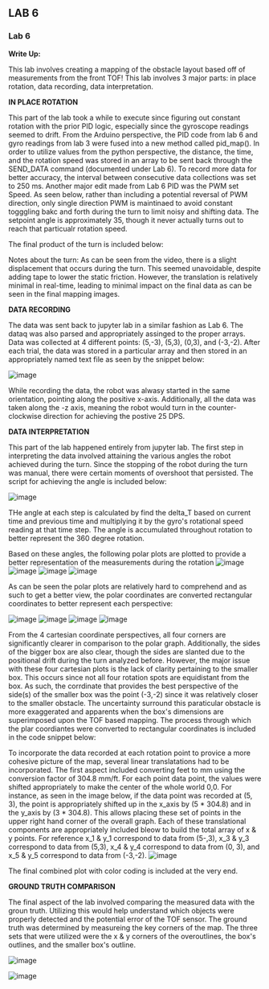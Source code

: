 ## LAB 6

### Lab 6

**Write Up:** 

This lab involves creating a mapping of the obstacle layout based off of measurements from the front TOF! This lab involves 3 major parts: in place rotation, data recording, data interpretation. 

**IN PLACE ROTATION**

This part of the lab took a while to execute since figuring out constant rotation with the prior PID logic, especially since the gyroscope readings seemed to drift. From the Arduino perspective, the PID code from lab 6 and gyro readings from lab 3 were fused into a new method called pid_map(). In order to utilize values from the python perspective, the distance, the time, and the rotation speed was stored in an array to be sent back through the SEND_DATA command (documented under Lab 6). To record more data for better accuracy, the interval between consecutive data collections was set to 250 ms. Another major edit made from Lab 6 PID was the PWM set Speed. As seen below, rather than including a potential reversal of PWM direction, only single direction PWM is maintinaed to avoid constant togggling bakc and forth during the turn to limit noisy and shifting data. The setpoint angle is approximately 35, though it never actually turns out to reach that particualr rotation speed. 

The final product of the turn is included below:


Notes about the turn: As can be seen from the video, there is a slight displacement that occurs during the turn. This seemed unavoidable, despite adding tape to lower the static friction. However, the translation is relatively minimal in real-time, leading to minimal impact on the final data as can be seen in the final mapping images.

**DATA RECORDING**

The data was sent back to jupyter lab in a similar fashion as Lab 6. The dataq was also parsed and appropriately assinged to the proper arrays. Data was collected at 4 different points: (5,-3), (5,3), (0,3), and (-3,-2). After each trial, the data was stored in a particular array and then stored in an appropriately named text file as seen by the snippet below: 

![image](https://user-images.githubusercontent.com/23284665/163515870-15f4fe71-b180-44a4-b1e0-0a42807c3e7f.png)

While recording the data, the robot was alwasy started in the same orientation, pointing along the positive x-axis. Additionally, all the data was taken along the -z axis, meaning the robot would turn in the counter-clockwise direction for achieving the postive 25 DPS. 

**DATA INTERPRETATION**

This part of the lab happened entirely from jupyter lab. The first step in interpreting the data involved attaining the various angles the robot achieved during the turn. Since the stopping of the robot during the turn was manual, there were certain moments of overshoot that persisted. The script for achieving the angle is included below: 

![image](https://user-images.githubusercontent.com/23284665/163516480-a8d6ae98-55ff-4fbf-8ed2-6859aba2ca3b.png)

THe angle at each step is calculated by find the delta_T based on current time and previous time and multiplying it by the gyro's rotational speed reading at that time step. The angle is accumulated throughout rotation to better represent the 360 degree rotation. 

Based on these angles, the following polar plots are plotted to provide a better representation of the measurements during the rotation
![image](https://user-images.githubusercontent.com/23284665/163516788-cb3bd14e-71c7-4bb8-b94c-5c3efbaf9b5d.png)
![image](https://user-images.githubusercontent.com/23284665/163516857-0ca9dfef-9d2a-4e9b-a11a-bef2b30d3bd3.png)
![image](https://user-images.githubusercontent.com/23284665/163516893-2c1dba0d-428e-4754-9f80-9d890f36150b.png)
![image](https://user-images.githubusercontent.com/23284665/163516913-075b36ff-90a3-4a5c-99b2-7d6be7e0dff6.png)

As can be seen the polar plots are relatively hard to comprehend and as such to get a better view, the polar coordinates are converted rectangular coordinates to better represent each perspective:

![image](https://user-images.githubusercontent.com/23284665/163517029-040454fe-be22-4af8-af1f-2570b4ba8263.png)
![image](https://user-images.githubusercontent.com/23284665/163517048-582d60a7-3ce0-4146-983e-665baab34e98.png)
![image](https://user-images.githubusercontent.com/23284665/163517086-6ae0714a-f03a-45c5-bbb4-461ffdaa4d39.png)
![image](https://user-images.githubusercontent.com/23284665/163517103-0100557a-7317-4e38-a6d1-0b96c1ddf57e.png)

From the 4 cartesian coordinate perspectives, all four corners are significantly clearer in comparison to the polar graph. Additionally, the sides of the bigger box are also clear, though the sides are slanted due to the positional drift during the turn analyzed before. However, the major issue with these four cartesian plots is the lack of clarity pertaining to the smaller box. This occurs since not all four rotation spots are equidistant from the box. As such, the corrdinate that provides the best perspective of the side(s) of the smaller box was the point (-3,-2) since it was relatively closer to the smaller obstacle. The uncertainty surround this paraticular obstacle is more exaggerated and apparents when the box's dimensions are superimposed upon the TOF based mapping. The process through which the plar coordiantes were converted to rectangular coordinates is included in the code snippet below: 


To incorporate the data recorded at each rotation point to provice a more cohesive picture of the map, several linear translatations had to be incorporated. The first aspect included converting feet to mm using the conversion factor of 304.8 mm/ft. For each point data point, the values were shifted appropriately to make the center of the whole world 0,0. For instance, as seen in the image below, if the data point was recorded at (5, 3), the point is appropriately shifted up in the x_axis by (5 * 304.8) and in the y_axis by (3 * 304.8). This allows placing these set of points in the upper right hand corner of the overall graph. Each of these translational components are appropriately included bleow to build the total array of x & y points. For reference x_1 & y_1 correspond to data from (5-,3), x_3 & y_3 correspond to data from (5,3), x_4 & y_4 correspond to data from (0, 3), and x_5 & y_5 correspond to data from (-3,-2). 
![image](https://user-images.githubusercontent.com/23284665/163517131-b2714b38-3531-416e-87df-4a4f06f70108.png)

The final combined plot with color coding is included at the very end. 


**GROUND TRUTH COMPARISON**

The final aspect of the lab involved comparing the measured data with the groun truth. Utilizing this would help understand which objects were properly detected and the potential error of the TOF sensor. The ground truth was determined by measureing the key corners of the map. The three sets that were utilized were the x & y corners of the overoutlines, the box's outlines, and the smaller box's outline. 

![image](https://user-images.githubusercontent.com/23284665/163517146-e50c134c-14a3-4b04-b85d-c524858f8f66.png)


![image](https://user-images.githubusercontent.com/23284665/163517199-07a40c21-d144-468b-b6ab-5ff536261c99.png)



